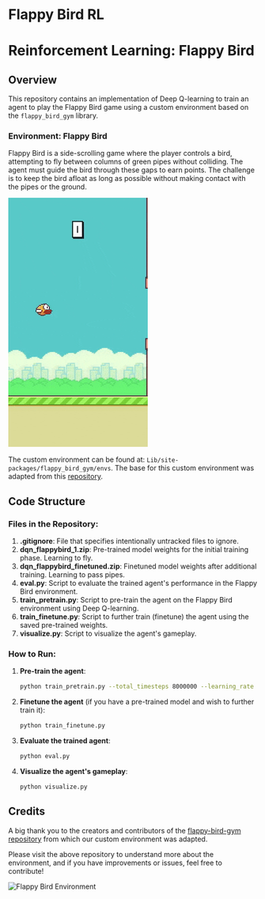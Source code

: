 # Flappy Bird RL
# Reinforcement Learning: Flappy Bird

## Overview
This repository contains an implementation of Deep Q-learning to train an agent to play the Flappy Bird game using a custom environment based on the `flappy_bird_gym` library.

### Environment: Flappy Bird

Flappy Bird is a side-scrolling game where the player controls a bird, attempting to fly between columns of green pipes without colliding. The agent must guide the bird through these gaps to earn points. The challenge is to keep the bird afloat as long as possible without making contact with the pipes or the ground.

![Flappy Bird](https://github.com/VenturaBleak/FlappyBirdRL/blob/master/yellow_bird_playing.gif)

The custom environment can be found at: `Lib/site-packages/flappy_bird_gym/envs`. The base for this custom environment was adapted from this [repository](https://github.com/Talendar/flappy-bird-gym/).

## Code Structure

### Files in the Repository:

1. **.gitignore**: File that specifies intentionally untracked files to ignore.
2. **dqn_flappybird_1.zip**: Pre-trained model weights for the initial training phase. Learning to fly.
3. **dqn_flappybird_finetuned.zip**: Finetuned model weights after additional training. Learning to pass pipes.
4. **eval.py**: Script to evaluate the trained agent's performance in the Flappy Bird environment.
5. **train_pretrain.py**: Script to pre-train the agent on the Flappy Bird environment using Deep Q-learning.
6. **train_finetune.py**: Script to further train (finetune) the agent using the saved pre-trained weights.
7. **visualize.py**: Script to visualize the agent's gameplay.

### How to Run:

1. **Pre-train the agent**:
    ```bash
    python train_pretrain.py --total_timesteps 8000000 --learning_rate 0.0005
    ```

2. **Finetune the agent** (if you have a pre-trained model and wish to further train it):
    ```bash
    python train_finetune.py
    ```

3. **Evaluate the trained agent**:
    ```bash
    python eval.py
    ```

4. **Visualize the agent's gameplay**:
    ```bash
    python visualize.py
    ```

## Credits

A big thank you to the creators and contributors of the [flappy-bird-gym repository](https://github.com/Talendar/flappy-bird-gym/) from which our custom environment was adapted. 

Please visit the above repository to understand more about the environment, and if you have improvements or issues, feel free to contribute! 

![Flappy Bird Environment](https://github.com/Talendar/flappy-bird-gym/blob/master/assets/flappy_bird_env.gif)
